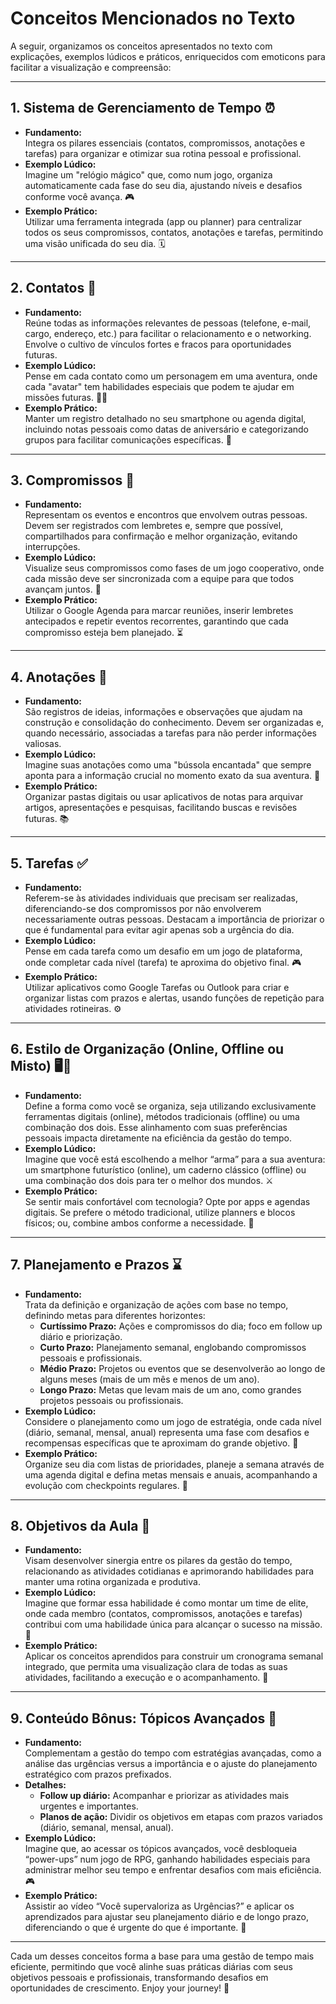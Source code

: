 # Conceitos Mencionados no Texto

A seguir, organizamos os conceitos apresentados no texto com explicações, exemplos lúdicos e práticos, enriquecidos com emoticons para facilitar a visualização e compreensão:

---

## 1. Sistema de Gerenciamento de Tempo ⏰
- **Fundamento:**  
  Integra os pilares essenciais (contatos, compromissos, anotações e tarefas) para organizar e otimizar sua rotina pessoal e profissional.
- **Exemplo Lúdico:**  
  Imagine um "relógio mágico" que, como num jogo, organiza automaticamente cada fase do seu dia, ajustando níveis e desafios conforme você avança. 🎮
- **Exemplo Prático:**  
  Utilizar uma ferramenta integrada (app ou planner) para centralizar todos os seus compromissos, contatos, anotações e tarefas, permitindo uma visão unificada do seu dia. 🗓️

---

## 2. Contatos 📇
- **Fundamento:**  
  Reúne todas as informações relevantes de pessoas (telefone, e-mail, cargo, endereço, etc.) para facilitar o relacionamento e o networking. Envolve o cultivo de vínculos fortes e fracos para oportunidades futuras.
- **Exemplo Lúdico:**  
  Pense em cada contato como um personagem em uma aventura, onde cada "avatar" tem habilidades especiais que podem te ajudar em missões futuras. 🕵️‍♀️
- **Exemplo Prático:**  
  Manter um registro detalhado no seu smartphone ou agenda digital, incluindo notas pessoais como datas de aniversário e categorizando grupos para facilitar comunicações específicas. 🤝

---

## 3. Compromissos 📅
- **Fundamento:**  
  Representam os eventos e encontros que envolvem outras pessoas. Devem ser registrados com lembretes e, sempre que possível, compartilhados para confirmação e melhor organização, evitando interrupções.
- **Exemplo Lúdico:**  
  Visualize seus compromissos como fases de um jogo cooperativo, onde cada missão deve ser sincronizada com a equipe para que todos avançam juntos. 🎲
- **Exemplo Prático:**  
  Utilizar o Google Agenda para marcar reuniões, inserir lembretes antecipados e repetir eventos recorrentes, garantindo que cada compromisso esteja bem planejado. ⏳

---

## 4. Anotações 📝
- **Fundamento:**  
  São registros de ideias, informações e observações que ajudam na construção e consolidação do conhecimento. Devem ser organizadas e, quando necessário, associadas a tarefas para não perder informações valiosas.
- **Exemplo Lúdico:**  
  Imagine suas anotações como uma "bússola encantada" que sempre aponta para a informação crucial no momento exato da sua aventura. 🧭
- **Exemplo Prático:**  
  Organizar pastas digitais ou usar aplicativos de notas para arquivar artigos, apresentações e pesquisas, facilitando buscas e revisões futuras. 📚

---

## 5. Tarefas ✅
- **Fundamento:**  
  Referem-se às atividades individuais que precisam ser realizadas, diferenciando-se dos compromissos por não envolverem necessariamente outras pessoas. Destacam a importância de priorizar o que é fundamental para evitar agir apenas sob a urgência do dia.
- **Exemplo Lúdico:**  
  Pense em cada tarefa como um desafio em um jogo de plataforma, onde completar cada nível (tarefa) te aproxima do objetivo final. 🎮
- **Exemplo Prático:**  
  Utilizar aplicativos como Google Tarefas ou Outlook para criar e organizar listas com prazos e alertas, usando funções de repetição para atividades rotineiras. ⚙️

---

## 6. Estilo de Organização (Online, Offline ou Misto) 🖥️📒
- **Fundamento:**  
  Define a forma como você se organiza, seja utilizando exclusivamente ferramentas digitais (online), métodos tradicionais (offline) ou uma combinação dos dois. Esse alinhamento com suas preferências pessoais impacta diretamente na eficiência da gestão do tempo.
- **Exemplo Lúdico:**  
  Imagine que você está escolhendo a melhor “arma” para a sua aventura: um smartphone futurístico (online), um caderno clássico (offline) ou uma combinação dos dois para ter o melhor dos mundos. ⚔️
- **Exemplo Prático:**  
  Se sentir mais confortável com tecnologia? Opte por apps e agendas digitais. Se prefere o método tradicional, utilize planners e blocos físicos; ou, combine ambos conforme a necessidade. 🔄

---

## 7. Planejamento e Prazos ⌛
- **Fundamento:**  
  Trata da definição e organização de ações com base no tempo, definindo metas para diferentes horizontes:
  - **Curtíssimo Prazo:** Ações e compromissos do dia; foco em follow up diário e priorização.
  - **Curto Prazo:** Planejamento semanal, englobando compromissos pessoais e profissionais.
  - **Médio Prazo:** Projetos ou eventos que se desenvolverão ao longo de alguns meses (mais de um mês e menos de um ano).
  - **Longo Prazo:** Metas que levam mais de um ano, como grandes projetos pessoais ou profissionais.
- **Exemplo Lúdico:**  
  Considere o planejamento como um jogo de estratégia, onde cada nível (diário, semanal, mensal, anual) representa uma fase com desafios e recompensas específicas que te aproximam do grande objetivo. 🏰
- **Exemplo Prático:**  
  Organize seu dia com listas de prioridades, planeje a semana através de uma agenda digital e defina metas mensais e anuais, acompanhando a evolução com checkpoints regulares. 📆

---

## 8. Objetivos da Aula 🎯
- **Fundamento:**  
  Visam desenvolver sinergia entre os pilares da gestão do tempo, relacionando as atividades cotidianas e aprimorando habilidades para manter uma rotina organizada e produtiva.
- **Exemplo Lúdico:**  
  Imagine que formar essa habilidade é como montar um time de elite, onde cada membro (contatos, compromissos, anotações e tarefas) contribui com uma habilidade única para alcançar o sucesso na missão. 💪
- **Exemplo Prático:**  
  Aplicar os conceitos aprendidos para construir um cronograma semanal integrado, que permita uma visualização clara de todas as suas atividades, facilitando a execução e o acompanhamento. 🤝

---

## 9. Conteúdo Bônus: Tópicos Avançados 🚀
- **Fundamento:**  
  Complementam a gestão do tempo com estratégias avançadas, como a análise das urgências versus a importância e o ajuste do planejamento estratégico com prazos prefixados.
- **Detalhes:**  
  - **Follow up diário:** Acompanhar e priorizar as atividades mais urgentes e importantes.  
  - **Planos de ação:** Dividir os objetivos em etapas com prazos variados (diário, semanal, mensal, anual).
- **Exemplo Lúdico:**  
  Imagine que, ao acessar os tópicos avançados, você desbloqueia “power-ups” num jogo de RPG, ganhando habilidades especiais para administrar melhor seu tempo e enfrentar desafios com mais eficiência. 🎮
- **Exemplo Prático:**  
  Assistir ao vídeo “Você supervaloriza as Urgências?” e aplicar os aprendizados para ajustar seu planejamento diário e de longo prazo, diferenciando o que é urgente do que é importante. 🎥

---

Cada um desses conceitos forma a base para uma gestão de tempo mais eficiente, permitindo que você alinhe suas práticas diárias com seus objetivos pessoais e profissionais, transformando desafios em oportunidades de crescimento. Enjoy your journey! 🌟